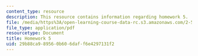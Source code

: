 ```yaml
---
content_type: resource
description: This resource contains information regarding homework 5.
file: /media/https%3A/open-learning-course-data-rc.s3.amazonaws.com/2-57-nano-to-macro-transport-processes-spring-2012/29b88ca989560b606daff6e4297131f2_MIT2_57S12_hw_5.pdf
file_type: application/pdf
resourcetype: Document
title: Homework 5
uid: 29b88ca9-8956-0b60-6daf-f6e4297131f2
---
```

